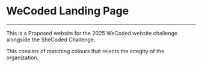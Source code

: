 # WeCoded Landing Page

---
<!-- 1234567890123 -->
This is a Proposed website for the 2025 WeCoded website challenge alongside the SheCoded Challenge. 

This consists of matching colours that relects the integity of the organization. 
